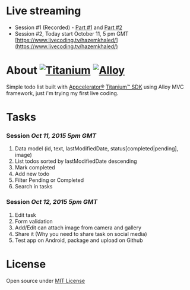 # Live streaming 
- Session #1 (Recorded) - [Part #1](https://www.livecoding.tv/video/build-titanium-todo-app-s01p02/) and [Part #2](https://www.livecoding.tv/video/build-titanium-todo-app-s01p01/)
- Session #2, Today start October 11, 5 pm GMT [https://www.livecoding.tv/hazemkhaled/](https://www.livecoding.tv/hazemkhaled/)

# About [![Titanium](http://www-static.appcelerator.com/badges/titanium-git-badge-sq.png)](http://www.appcelerator.com/titanium/) [![Alloy](http://www-static.appcelerator.com/badges/alloy-git-badge-sq.png)](http://www.appcelerator.com/alloy/)
Simple todo list built with [Appcelerator®](http://www.appcelerator.com) [Titanium™ SDK](http://www.appcelerator.org/#titanium) using Alloy MVC framework, just i'm trying my first live coding.

# Tasks
### Session _Oct 11, 2015 5pm GMT_
  1. Data model (id, text, lastModifiedDate, status[completed|pending], image)
  2. List todos sorted by lastModifiedDate descending
  3. Mark completed
  4. Add new todo
  5. Filter Pending or Completed
  6. Search in tasks

### Session _Oct 12, 2015 5pm GMT_
  1. Edit task
  2. Form validation
  3. Add/Edit can attach image from camera and gallery
  4. Share it (Why you need to share task on social media)
  5. Test app on Android, package and upload on Github

# License
Open source under [MIT License](https://github.com/App3ad/bo7/blob/master/LICENSE.md)
